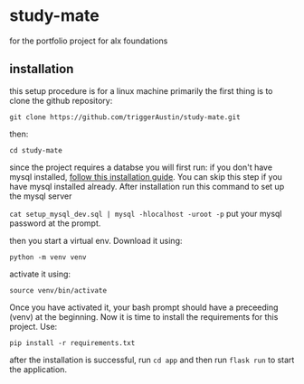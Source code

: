 # study-mate
for the portfolio project for alx foundations

## installation
this setup procedure is for a linux machine primarily
the first thing is to clone the github repository:

`git clone https://github.com/triggerAustin/study-mate.git`

then:

`cd study-mate`

since the project requires a databse you will first run:
if you don't have mysql installed, [follow this installation guide](https://dev.mysql.com/doc/mysql-apt-repo-quick-guide/en/). You can skip this step if you have mysql installed already.
After installation run this command to set up the mysql server

`cat setup_mysql_dev.sql | mysql -hlocalhost -uroot -p` put your mysql password at the prompt.

then you start a virtual env. Download it using:

`python -m venv venv`

activate it using:

`source venv/bin/activate`

Once you have activated it, your bash prompt should have a preceeding (venv) at the beginning. Now it is time to install the requirements for this project. Use:

`pip install -r requirements.txt`

after the installation is successful, run `cd app` and then run `flask run` to start the application.
